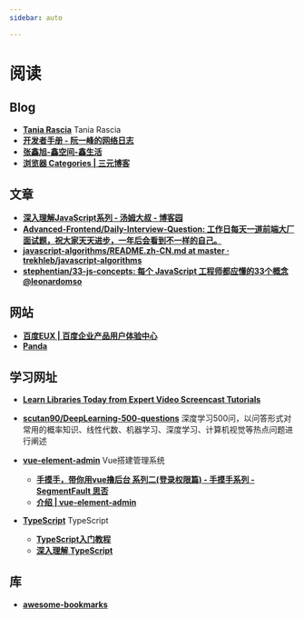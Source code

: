 ```yaml
---
sidebar: auto

---
```


# 阅读

## Blog

- [****Tania Rascia****](https://www.taniarascia.com/) Tania Rascia
- [**开发者手册 - 阮一峰的网络日志**](http://www.ruanyifeng.com/blog/developer/)
- [**张鑫旭-鑫空间-鑫生活**](https://www.zhangxinxu.com/wordpress/)
- [**浏览器 Categories | 三元博客**](http://47.98.159.95/my_blog/categories/%E6%B5%8F%E8%A7%88%E5%99%A8/)

## 文章

- [**深入理解JavaScript系列 - 汤姆大叔 - 博客园**](http://www.cnblogs.com/TomXu/archive/2011/12/15/2288411.html)
- [**Advanced-Frontend/Daily-Interview-Question: 工作日每天一道前端大厂面试题，祝大家天天进步，一年后会看到不一样的自己。**](https://github.com/Advanced-Frontend/Daily-Interview-Question)
- [**javascript-algorithms/README.zh-CN.md at master · trekhleb/javascript-algorithms**](https://github.com/trekhleb/javascript-algorithms/blob/master/README.zh-CN.md)
- [**stephentian/33-js-concepts: 每个 JavaScript 工程师都应懂的33个概念 @leonardomso**](https://github.com/stephentian/33-js-concepts#21-dom-%E6%A0%91%E5%92%8C%E6%B8%B2%E6%9F%93%E8%BF%87%E7%A8%8B)

## 网站

- [**百度EUX | 百度企业产品用户体验中心**](http://eux.baidu.com/)
- [**Panda**](https://usepanda.com/app/#/)

## 学习网址

- [**Learn Libraries Today from Expert Video Screencast Tutorials**](https://egghead.io/browse/libraries)
- [**scutan90/DeepLearning-500-questions**](https://github.com/scutan90/DeepLearning-500-questions?utm_source=gold_browser_extension) 深度学习500问，以问答形式对常用的概率知识、线性代数、机器学习、深度学习、计算机视觉等热点问题进行阐述
- [**vue-element-admin**](https://panjiachen.github.io/vue-element-admin/#/dashboard) Vue搭建管理系统
  
  - [**手摸手，带你用vue撸后台 系列二(登录权限篇) - 手摸手系列 - SegmentFault 思否**](https://segmentfault.com/a/1190000009506097)
  - [**介绍 | vue-element-admin**](https://panjiachen.gitee.io/vue-element-admin-site/zh/guide/#%E5%8A%9F%E8%83%BD)
- [**TypeScript**](https://www.typescriptlang.org/docs/handbook/typescript-in-5-minutes.html) TypeScript
  - [**TypeScript入门教程**](https://ts.xcatliu.com/basics/type-assertion.html) 
  - [**深入理解 TypeScript**](https://jkchao.github.io/typescript-book-chinese/#why/) 

## 库

- [**awesome-bookmarks**](https://panjiachen.github.io/awesome-bookmarks/)
